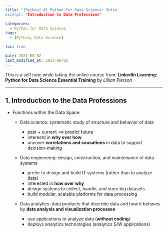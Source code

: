 ```yaml
---
title: "[Python] #1 Python for Data Science: Intro
excerpt: "Introduction to Data Professions"

categories:
  - Python for Data Science
tags:
  - [Python, Data Science]

toc: true

date: 2021-08-02
last_modified_at: 2021-08-02
---
```


This is a self note while taking the online course from:
**LinkedIn Learning: Python for Data Science Essential Training** by _Lillian Pierson_

---

## 1. Introduction to the Data Professions

- Functions within the Data Space:

  - Data science: systematic study of structure and behavior of data

    - past + current ==> predict future
    - interestd in **why over how**
    - uncover **correlations and causations** in data to support decision-making

  - Data engineering: design, construction, and maintenance of data systems

    - prefer to design and build IT systems (rather than to analyze data)
    - interested in **how over why**
    - design systems to collect, handle, and store big datasets
    - build modular, scalable platforms for data processing

  - Data analytics: data products that describe data and how it behaves by **data analysis and visualization processes**

    - use applications to analyze data (**without coding**)
    - deploys analytics technologies (analytics S/W applications)
